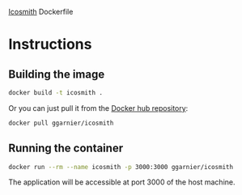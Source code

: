 [Icosmith](https://github.com/tulios/icosmith) Dockerfile

# Instructions

## Building the image

```sh
docker build -t icosmith .
```

Or you can just pull it from the [Docker hub repository](https://registry.hub.docker.com/u/ggarnier/icosmith/):

```sh
docker pull ggarnier/icosmith
```

## Running the container

```sh
docker run --rm --name icosmith -p 3000:3000 ggarnier/icosmith
```

The application will be accessible at port 3000 of the host machine.
